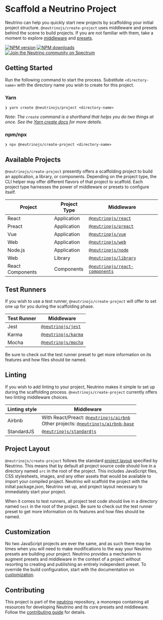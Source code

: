 # Scaffold a Neutrino Project

Neutrino can help you quickly start new projects by scaffolding your initial project structure.
`@neutrinojs/create-project` uses middleware and presets behind the scene to build projects. If you are not
familiar with them, take a moment to explore [middleware](https://neutrinojs.org/middleware)
and [presets](https://neutrinojs.org/presets).

[![NPM version][npm-image]][npm-url]
[![NPM downloads][npm-downloads]][npm-url]
[![Join the Neutrino community on Spectrum][spectrum-image]][spectrum-url]

## Getting Started

Run the following command to start the process. Substitute `<directory-name>` with the directory name you wish to create for this project.

### Yarn

```
❯ yarn create @neutrinojs/project <directory-name>
```

_Note: The `create` command is a shorthand that helps you do two things at once. See the [Yarn create docs](https://yarnpkg.com/lang/en/docs/cli/create) for more details._

### npm/npx

```
❯ npx @neutrinojs/create-project <directory-name>
```

## Available Projects

`@neutrinojs/create-project` presently offers a scaffolding project to build an application, a library,
or components. Depending on the project type, the CLI helper may offer different flavors
of that project to scaffold. Each project type harnesses the power of middleware or presets to configure itself.

| Project | Project Type | Middleware |
| --- | --- | --- |
| React | Application | [`@neutrinojs/react`](https://neutrinojs.org/packages/react/) |
| Preact | Application | [`@neutrinojs/preact`](https://neutrinojs.org/packages/preact/) |
| Vue | Application | [`@neutrinojs/vue`](https://neutrinojs.org/packages/vue/) |
| Web | Application | [`@neutrinojs/web`](https://neutrinojs.org/packages/web/) |
| Node.js | Application | [`@neutrinojs/node`](https://neutrinojs.org/packages/node/) |
| Web | Library | [`@neutrinojs/library`](https://neutrinojs.org/packages/library/) |
| React Components | Components | [`@neutrinojs/react-components`](https://neutrinojs.org/packages/react-components/) |

## Test Runners

If you wish to use a test runner, `@neutrinojs/create-project` will offer to set one up for you during
the scaffolding phase.

| Test Runner | Middleware |
| --- | --- |
| Jest | [`@neutrinojs/jest`](https://neutrinojs.org/packages/jest/) |
| Karma | [`@neutrinojs/karma`](https://neutrinojs.org/packages/karma/) |
| Mocha | [`@neutrinojs/mocha`](https://neutrinojs.org/packages/mocha/) |

Be sure to check out the test runner preset to get more information on its features and how files should be named.

## Linting

If you wish to add linting to your project, Neutrino makes it simple to set up during the scaffolding
process. `@neutrinojs/create-project` currently offers two linting middleware choices.

| Linting style | Middleware |
| --- | --- |
| Airbnb | With React/Preact: [`@neutrinojs/airbnb`](https://neutrinojs.org/packages/airbnb/) <br /> Other projects: [`@neutrinojs/airbnb-base`](https://neutrinojs.org/packages/airbnb-base/) |
| StandardJS | [`@neutrinojs/standardjs`](https://neutrinojs.org/packages/standardjs/) |

## Project Layout

`@neutrinojs/create-project` follows the standard [project layout](https://neutrinojs.org/project-layout) specified by Neutrino. This
means that by default all project source code should live in a directory named `src` in the root of the
project. This includes JavaScript files, CSS stylesheets, images, and any other assets that would be available
to import your compiled project. Neutrino will scaffold the project with the initial package.json, Neutrino set up,
and project layout necessary to immediately start your project.

When it comes to test runners, all project test code should live in a directory named `test` in the
root of the project. Be sure to check out the test runner preset to get more information on its
features and how files should be named.

## Customization

No two JavaScript projects are ever the same, and as such there may be times when you will need to make modifications
to the way your Neutrino presets are building your project. Neutrino provides a mechanism to augment presets and
middleware in the context of a project without resorting to creating and publishing an entirely independent preset.
To override the build configuration, start with the documentation
on [customization](https://neutrinojs.org/customization/).

## Contributing

This project is part of the [neutrino](https://github.com/neutrinojs/neutrino) repository, a monorepo
containing all resources for developing Neutrino and its core presets and middleware. Follow the
[contributing guide](https://neutrinojs.org/contributing/) for details.

[npm-image]: https://img.shields.io/npm/v/@neutrinojs/create-project.svg
[npm-downloads]: https://img.shields.io/npm/dt/@neutrinojs/create-project.svg
[npm-url]: https://npmjs.org/package/@neutrinojs/create-project
[spectrum-image]: https://withspectrum.github.io/badge/badge.svg
[spectrum-url]: https://spectrum.chat/neutrino
